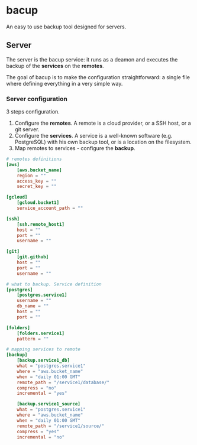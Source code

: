 # bacup

An easy to use backup tool designed for servers.

## Server

The server is the bacup service: it runs as a deamon and executes the backup of the **services** on the **remotes**.

The goal of bacup is to make the configuration straightforward: a single file where defining everything in a very simple way.


### Server configuration

3 steps configuration.

1. Configure the **remotes**. A remote is a cloud provider, or a SSH host, or a git server.
2. Configure the **services**. A service is a well-known software (e.g. PostgreSQL) with his own backup tool, or is a location on the filesystem.
3. Map remotes to services - configure the **backup**.



```toml
# remotes definitions
[aws]
    [aws.bucket_name]
    region = ""
    access_key = ""
    secret_key = ""

[gcloud]
    [gcloud.bucket1]
    service_account_path = ""

[ssh]
    [ssh.remote_host1]
    host = ""
    port = ""
    username = ""

[git]
    [git.github]
    host = ""
    port = ""
    username = ""

# what to backup. Service definition
[postgres]
    [postgres.service1]
    username = ""
    db_name = ""
    host = ""
    port = ""

[folders]
    [folders.service1]
    pattern = ""

# mapping services to remote
[backup]
    [backup.service1_db]
    what = "postgres.service1"
    where = "aws.bucket_name"
    when = "daily 01:00 GMT"
    remote_path = "/service1/database/"
    compress = "no"
    incremental = "yes"

    [backup.service1_source]
    what = "postgres.service1"
    where = "aws.bucket_name"
    when = "daily 01:00 GMT"
    remote_path = "/service1/source/"
    compress = "yes"
    incremental = "no"
```
